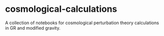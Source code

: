 # cosmological-calculations
A collection of notebooks for cosmological perturbation theory calculations in GR and modified gravity.
